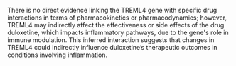 There is no direct evidence linking the TREML4 gene with specific drug interactions in terms of pharmacokinetics or pharmacodynamics; however, TREML4 may indirectly affect the effectiveness or side effects of the drug duloxetine, which impacts inflammatory pathways, due to the gene's role in immune modulation. This inferred interaction suggests that changes in TREML4 could indirectly influence duloxetine’s therapeutic outcomes in conditions involving inflammation.